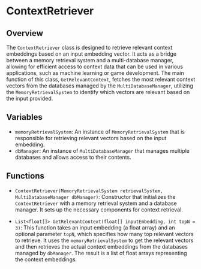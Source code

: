 # ContextRetriever

## Overview
The `ContextRetriever` class is designed to retrieve relevant context embeddings based on an input embedding vector. It acts as a bridge between a memory retrieval system and a multi-database manager, allowing for efficient access to context data that can be used in various applications, such as machine learning or game development. The main function of this class, `GetRelevantContext`, fetches the most relevant context vectors from the databases managed by the `MultiDatabaseManager`, utilizing the `MemoryRetrievalSystem` to identify which vectors are relevant based on the input provided.

## Variables
- `memoryRetrievalSystem`: An instance of `MemoryRetrievalSystem` that is responsible for retrieving relevant vectors based on the input embedding.
- `dbManager`: An instance of `MultiDatabaseManager` that manages multiple databases and allows access to their contents.

## Functions
- `ContextRetriever(MemoryRetrievalSystem retrievalSystem, MultiDatabaseManager dbManager)`: Constructor that initializes the `ContextRetriever` with a memory retrieval system and a database manager. It sets up the necessary components for context retrieval.

- `List<float[]> GetRelevantContext(float[] inputEmbedding, int topN = 3)`: This function takes an input embedding (a float array) and an optional parameter `topN`, which specifies how many top relevant vectors to retrieve. It uses the `memoryRetrievalSystem` to get the relevant vectors and then retrieves the actual context embeddings from the databases managed by `dbManager`. The result is a list of float arrays representing the context embeddings.